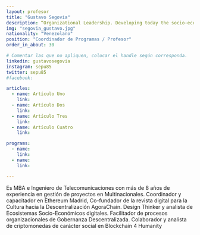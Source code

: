 ```yaml
---
layout: profesor
title: "Gustavo Segovia"
description: “Organizational Leadership. Developing today the socio-economic ecosystems of the future.“
img: "segovia_gustavo.jpg"
nationality: "Venezolano"
position: "Coordinador de Programas / Profesor"
order_in_about: 30

# Comentar las que no apliquen, colocar el handle según corresponda.
linkedin: gustavosegovia
instagram: sepu85
twitter: sepu85
#facebook:

articles:
  - name: Artículo Uno
    link:
  - name: Artículo Dos
    link:
  - name: Artículo Tres
    link:
  - name: Artículo Cuatro
    link:

programs:
  - name:
    link:
  - name:
    link:

---
```



Es MBA e Ingeniero de Telecomunicaciones con más de 8 años de experiencia en gestión de proyectos en Multinacionales. Coordinador y capacitador en Ethereum Madrid, Co-fundador de la revista digital para la Cultura hacia la Descentralización AgoraChain. Design Thinker y analista de Ecosistemas Socio-Económicos digitales. Facilitador de procesos organizacionales de Gobernanza Descentralizada. Colaborador y analista de criptomonedas de carácter social en Blockchain 4 Humanity
